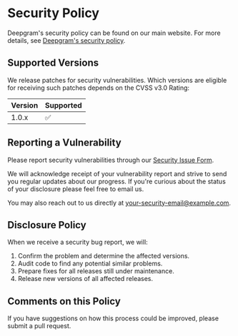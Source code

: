 # Security Policy

Deepgram's security policy can be found on our main website.
For more details, see [Deepgram's security policy](https://developers.deepgram.com/documentation/security/security-policy/).

## Supported Versions

We release patches for security vulnerabilities. Which versions are eligible for receiving such patches depends on the CVSS v3.0 Rating:

| Version | Supported          |
| ------- | ------------------ |
| 1.0.x   | :white_check_mark: |

## Reporting a Vulnerability

Please report security vulnerabilities through our [Security Issue Form](https://github.com/yourusername/concept/security/advisories/new).

We will acknowledge receipt of your vulnerability report and strive to send you regular updates about our progress. If you're curious about the status of your disclosure please feel free to email us.

You may also reach out to us directly at [your-security-email@example.com](mailto:your-security-email@example.com).

## Disclosure Policy

When we receive a security bug report, we will:

1. Confirm the problem and determine the affected versions.
2. Audit code to find any potential similar problems.
3. Prepare fixes for all releases still under maintenance.
4. Release new versions of all affected releases.

## Comments on this Policy

If you have suggestions on how this process could be improved, please submit a pull request. 